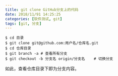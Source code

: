 ```yaml
---
title: git clone GitHub分支上的代码
date: 2018/11/91 14:25:25
categories: [软件测试, git]
tags: [git, 分支]
---
```


```shell
$ cd 目录
$ git clone git@github.com:用户名/仓库名.git
$ cd 仓库目录
$ git branch -a	# 查看所有分支
$ git checkout -b 分支名 origin/分支名	# 切换分支
```

如此，查看仓库目录下即为分支内容。